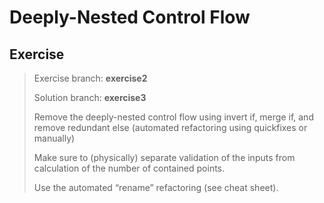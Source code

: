# Deeply-Nested Control Flow

## Exercise
> Exercise branch: **exercise2**
> 
> Solution branch: **exercise3**
> 
> Remove the deeply-nested control flow using invert if, merge if, and remove redundant else (automated refactoring using quickfixes or manually)
> 
> Make sure to (physically) separate validation of the inputs from calculation of the number of contained points.
>
> Use the automated “rename” refactoring (see cheat sheet).
